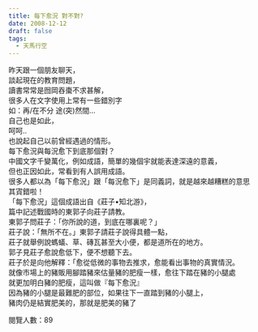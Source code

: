 ```yaml
---
title: 每下愈況 對不對?
date: 2008-12-12
draft: false
tags:
  - 天馬行空
---
```

昨天跟一個朋友聊天，  
談起現在的教育問題，  
讀書常常是囫岡吞棗不求甚解，  
很多人在文字使用上常有一些錯別字  
如：再/在不分 途(突)然間…  
自己也是如此，  
呵呵..  
也說起自己以前曾經遇過的情形。  
每下愈況與每況愈下到底那個對？  
中國文字千變萬化，例如成語，簡單的幾個宇就能表達深遠的意義，  
但也正因如此，常看到有人誤用成語。  
很多人都以為「每下愈況」跟「每況愈下」是同義詞，就是越來越糟糕的意思  
其寊錯啦！  
「每下愈況」這個成語出自《莊子•知北游》，  
篇中記述戰國時的東郭子向莊子請教。  
東郭子問莊子：「你所說的道，到底在哪裏呢？」  
莊子說：「無所不在。」東郭子請莊子說得具體一點，  
莊子就舉例說螞蟻、草、磚瓦甚至大小便，都是道所在的地方。  
郭子見莊子愈說愈低下，便不想聽下去。  
莊子於是向他解釋：「愈從低微的事物去推求，愈能看出事物的真實情況。  
就像市場上的豬販用腳踏豬來估量豬的肥瘦一樣，愈往下踏在豬的小腿處  
就更加明白豬的肥瘦，這叫做『每下愈況』  
因為豬的小腿是最難肥的部位，如果往下一直踏到豬的小腿上，  
豬肉仍是結實肥美的，那就是肥美的豬了  


閱覽人數：89